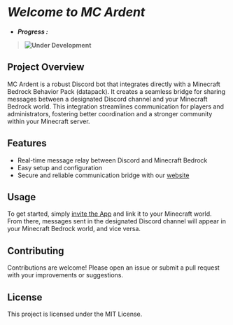 # ***Welcome to MC Ardent***

- ***__Progress :__***
> **![Under Development](https://img.shields.io/badge/Under-Development-blue)**

## Project Overview
MC Ardent is a robust Discord bot that integrates directly with a Minecraft Bedrock Behavior Pack (datapack). It creates a seamless bridge for sharing messages between a designated Discord channel and your Minecraft Bedrock world. This integration streamlines communication for players and administrators, fostering better coordination and a stronger community within your Minecraft server.

## Features

- Real-time message relay between Discord and Minecraft Bedrock
- Easy setup and configuration
- Secure and reliable communication bridge with our [website](/)
## Usage
To get started, simply [invite the App](https://discord.com/oauth2/authorize?client_id=1381339129001803897) and link it to your Minecraft world. From there, messages sent in the designated Discord channel will appear in your Minecraft Bedrock world, and vice versa.

## Contributing

Contributions are welcome! Please open an issue or submit a pull request with your improvements or suggestions.

## License

This project is licensed under the MIT License.
